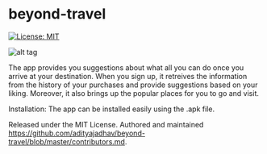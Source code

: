 # beyond-travel
[![License: MIT](https://img.shields.io/github/license/mashape/apistatus.svg)](https://opensource.org/licenses/MIT)

![alt tag](https://github.com/adityajadhav/beyond-travel/blob/master/travel-pro.png)

The app provides you suggestions about what all you can do once you arrive at your destination.
When you sign up, it retreives the information from the history of your purchases and provide suggestions based on your liking. Moreover, it also brings up the popular places for you to go and visit. 


Installation: 
The app can be installed easily using the .apk file.

Released under the MIT License.
Authored and maintained https://github.com/adityajadhav/beyond-travel/blob/master/contributors.md.

